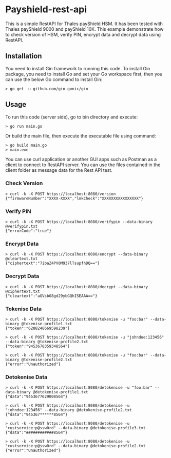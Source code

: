 # Payshield-rest-api

This is a simple RestAPI for Thales payShield HSM. It has been tested with Thales payShield 9000 and payShield 10K. This example demonstrate how to check version of HSM, verify PIN, encrypt data and decrypt data using RestAPI.

## Installation

You need to install Gin framework to running this code. To install Gin package, you need to install Go and set your Go workspace first, then you can use the below Go command to install Gin:
```
> go get -u github.com/gin-gonic/gin
```
## Usage

To run this code (server side), go to bin directory and execute:
```
> go run main.go
```
Or build the main file, then execute the executable file using command:
```
> go build main.go
> main.exe
```

You can use curl application or another GUI apps such as Postman as a client to connect to RestAPI server. You can use the files contained in the client folder as message data for the Rest API test.

### Check Version
```
> curl -k -X POST https://localhost:8080/version
{"firmwareNumber":"XXXX-XXXX","lmkCheck":"XXXXXXXXXXXXXXXX"}
```

### Verify PIN
```
> curl -k -X POST https://localhost:8080/verifypin --data-binary @verifypin.txt
{"errorCode":"true"}
```

### Encrypt Data
```
> curl -k -X POST https://localhost:8080/encrypt --data-binary @cleartext.txt
{"ciphertext":"7ibaZ4PV0M937lTsupfhDQ=="}
```

### Decrypt Data
```
> curl -k -X POST https://localhost:8080/decrypt --data-binary @ciphertext.txt
{"cleartext":"aGVsbG8gd29ybGQhISEAAA=="}
```

### Tokenise Data
```
> curl -k -X POST https://localhost:8080/tokenise -u "foo:bar" --data-binary @tokenise-profile1.txt
{"token":"6288248669598239"}

> curl -k -X POST https://localhost:8080/tokenise -u "johndoe:123456" --data-binary @tokenise-profile2.txt
{"token":"9453678359348564"}

> curl -k -X POST https://localhost:8080/tokenise -u "foo:bar" --data-binary @tokenise-profile2.txt
{"error":"Unauthorized"}
```

### Detokenise Data
```
> curl -k -X POST https://localhost:8080/detokenise -u "foo:bar" --data-binary @detokenise-profile1.txt
{"data":"9453677629008564"}

> curl -k -X POST https://localhost:8080/detokenise -u "johndoe:123456" --data-binary @detokenise-profile2.txt
{"data":"945367******8564"}

> curl -k -X POST https://localhost:8080/detokenise -u "custservice:p@ssw0rd" --data-binary @detokenise-profile3.txt
{"data":"############8564"}

> curl -k -X POST https://localhost:8080/detokenise -u "custservice:p@ssw0rd" --data-binary @detokenise-profile2.txt
{"error":"Unauthorized"}
```
